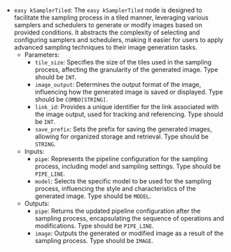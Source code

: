- `easy kSamplerTiled`: The `easy kSamplerTiled` node is designed to facilitate the sampling process in a tiled manner, leveraging various samplers and schedulers to generate or modify images based on provided conditions. It abstracts the complexity of selecting and configuring samplers and schedulers, making it easier for users to apply advanced sampling techniques to their image generation tasks.
    - Parameters:
        - `tile_size`: Specifies the size of the tiles used in the sampling process, affecting the granularity of the generated image. Type should be `INT`.
        - `image_output`: Determines the output format of the image, influencing how the generated image is saved or displayed. Type should be `COMBO[STRING]`.
        - `link_id`: Provides a unique identifier for the link associated with the image output, used for tracking and referencing. Type should be `INT`.
        - `save_prefix`: Sets the prefix for saving the generated images, allowing for organized storage and retrieval. Type should be `STRING`.
    - Inputs:
        - `pipe`: Represents the pipeline configuration for the sampling process, including model and sampling settings. Type should be `PIPE_LINE`.
        - `model`: Selects the specific model to be used for the sampling process, influencing the style and characteristics of the generated image. Type should be `MODEL`.
    - Outputs:
        - `pipe`: Returns the updated pipeline configuration after the sampling process, encapsulating the sequence of operations and modifications. Type should be `PIPE_LINE`.
        - `image`: Outputs the generated or modified image as a result of the sampling process. Type should be `IMAGE`.
